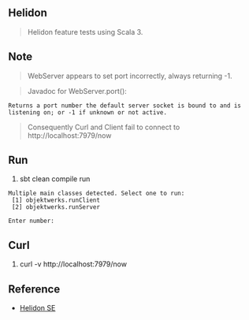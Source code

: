 Helidon
-------
>Helidon feature tests using Scala 3.

Note
----
>WebServer appears to set port incorrectly, always returning -1.

>Javadoc for WebServer.port():
```
Returns a port number the default server socket is bound to and is
listening on; or -1 if unknown or not active.
```

>Consequently Curl and Client fail to connect to http://localhost:7979/now

Run
---
1. sbt clean compile run
```
Multiple main classes detected. Select one to run:
 [1] objektwerks.runClient
 [2] objektwerks.runServer

Enter number:
```

Curl
----
1. curl -v http://localhost:7979/now

Reference
---------
* [Helidon SE](https://helidon.io/docs/v4/#/se/introduction)
